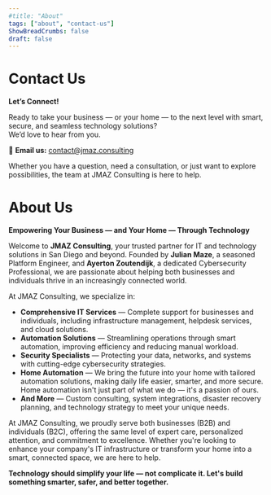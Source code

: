 ```yaml
---
#title: "About"
tags: ["about", "contact-us"]
ShowBreadCrumbs: false
draft: false
---
```


# Contact Us

**Let’s Connect!**

Ready to take your business — or your home — to the next level with smart, secure, and seamless technology solutions?  
We’d love to hear from you.

📧 **Email us:** [contact@jmaz.consulting](mailto:contact@jmaz.consulting)

Whether you have a question, need a consultation, or just want to explore possibilities, the team at JMAZ Consulting is here to help.

# About Us

**Empowering Your Business — and Your Home — Through Technology**

Welcome to **JMAZ Consulting**, your trusted partner for IT and technology solutions in San Diego and beyond. Founded by **Julian Maze**, a seasoned Platform Engineer, and **Ayerton Zoutendijk**, a dedicated Cybersecurity Professional, we are passionate about helping both businesses and individuals thrive in an increasingly connected world.

At JMAZ Consulting, we specialize in:

- **Comprehensive IT Services** — Complete support for businesses and individuals, including infrastructure management, helpdesk services, and cloud solutions.
- **Automation Solutions** — Streamlining operations through smart automation, improving efficiency and reducing manual workload.
- **Security Specialists** — Protecting your data, networks, and systems with cutting-edge cybersecurity strategies.
- **Home Automation** — We bring the future into your home with tailored automation solutions, making daily life easier, smarter, and more secure. Home automation isn't just part of what we do — it's a passion of ours.
- **And More** — Custom consulting, system integrations, disaster recovery planning, and technology strategy to meet your unique needs.

At JMAZ Consulting, we proudly serve both businesses (B2B) and individuals (B2C), offering the same level of expert care, personalized attention, and commitment to excellence. Whether you're looking to enhance your company's IT infrastructure or transform your home into a smart, connected space, we are here to help.

**Technology should simplify your life — not complicate it. Let's build something smarter, safer, and better together.**
